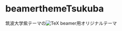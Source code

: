 # beamerthemeTsukuba

筑波大学紫テーマの![TeX](http://chart.apis.google.com/chart?cht=tx&chl=%5CTeX) beamer用オリジナルテーマ
